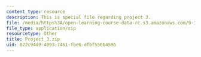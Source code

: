 ```yaml
---
content_type: resource
description: This is special file regarding project 3.
file: /media/https%3A/open-learning-course-data-rc.s3.amazonaws.com/9-17-systems-neuroscience-lab-spring-2013/022c94d940937461fbe6dfbf556b459b_Project_3.zip
file_type: application/zip
resourcetype: Other
title: Project_3.zip
uid: 022c94d9-4093-7461-fbe6-dfbf556b459b
---
```

